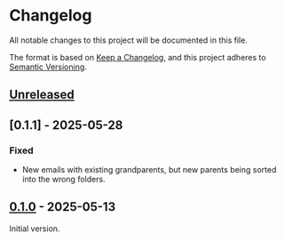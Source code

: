 # Changelog

All notable changes to this project will be documented in this file.

The format is based on [Keep a Changelog](https://keepachangelog.com/en/1.1.0/),
and this project adheres to [Semantic Versioning](https://semver.org/spec/v2.0.0.html).

## [Unreleased]

## [0.1.1] - 2025-05-28

### Fixed

* New emails with existing grandparents, but new parents being sorted into the wrong folders.

## [0.1.0] - 2025-05-13

Initial version.

[unreleased]: https://github.com/y86-dev/lkml/compare/v0.1.1...HEAD
[0.1.0]: https://github.com/y86-dev/lkml/releases/tag/v0.1.1
[0.1.0]: https://github.com/y86-dev/lkml/releases/tag/v0.1.0
